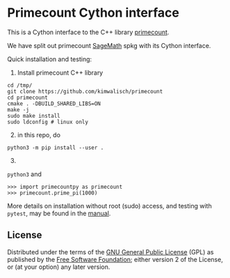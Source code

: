 # Primecount Cython interface

This is a Cython interface to the C++ library [primecount](https://github.com/kimwalisch/primecount).

We have split out primecount [SageMath](https://sagemath.org) spkg with its Cython interface.

Quick installation and testing:

1) Install primecount C++ library
```
cd /tmp/
git clone https://github.com/kimwalisch/primecount
cd primecount
cmake . -DBUILD_SHARED_LIBS=ON
make -j
sudo make install
sudo ldconfig # linux only
```
2) in this repo, do
```
python3 -m pip install --user .
```
3)

`python3`
and
```
>>> import primecountpy as primecount
>>> primecount.prime_pi(1000)
```

More details on installation without root (sudo) access,
and testing with `pytest`, may be found in the [manual](https://primecountpy.readthedocs.io).


## License

Distributed under the terms of the [GNU General Public
License](./LICENSE) (GPL) as published by the [Free Software
Foundation](https://www.fsf.org/); either version 2 of the License,
or (at your option) any later version.
